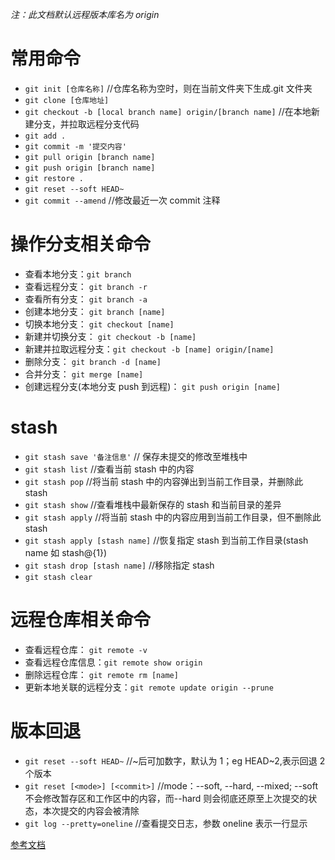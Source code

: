 _注：此文档默认远程版本库名为 origin_

# 常用命令

- `git init [仓库名称]` //仓库名称为空时，则在当前文件夹下生成.git 文件夹
- `git clone [仓库地址]`
- `git checkout -b [local branch name] origin/[branch name]` //在本地新建分支，并拉取远程分支代码
- `git add .`
- `git commit -m '提交内容'`
- `git pull origin [branch name]`
- `git push origin [branch name]`
- `git restore .`
- `git reset --soft HEAD~`
- `git commit --amend` //修改最近一次 commit 注释

# 操作分支相关命令

- 查看本地分支：`git branch`
- 查看远程分支： `git branch -r`
- 查看所有分支： `git branch -a`
- 创建本地分支： `git branch [name]`
- 切换本地分支： `git checkout [name]`
- 新建并切换分支： `git checkout -b [name]`
- 新建并拉取远程分支：`git checkout -b [name] origin/[name]`
- 删除分支： `git branch -d [name]`
- 合并分支： `git merge [name]`
- 创建远程分支(本地分支 push 到远程)： `git push origin [name]`

# stash

- `git stash save '备注信息'` // 保存未提交的修改至堆栈中
- `git stash list` //查看当前 stash 中的内容
- `git stash pop` //将当前 stash 中的内容弹出到当前工作目录，并删除此 stash
- `git stash show` //查看堆栈中最新保存的 stash 和当前目录的差异
- `git stash apply` //将当前 stash 中的内容应用到当前工作目录，但不删除此 stash
- `git stash apply [stash name]` //恢复指定 stash 到当前工作目录(stash name 如 stash@{1})
- `git stash drop [stash name]` //移除指定 stash
- `git stash clear`

# 远程仓库相关命令

- 查看远程仓库： `git remote -v`
- 查看远程仓库信息：`git remote show origin`
- 删除远程仓库： `git remote rm [name]`
- 更新本地关联的远程分支：`git remote update origin --prune`

# 版本回退

- `git reset --soft HEAD~` //~后可加数字，默认为 1；eg HEAD~2,表示回退 2 个版本
- `git reset [<mode>] [<commit>]` //mode：--soft, --hard, --mixed; --soft 不会修改暂存区和工作区中的内容，而--hard 则会彻底还原至上次提交的状态，本次提交的内容会被清除
- `git log --pretty=oneline` //查看提交日志，参数 oneline 表示一行显示

[参考文档](https://gitee.com/liaoxuefeng/learn-java/raw/master/teach/git-cheatsheet.pdf)
